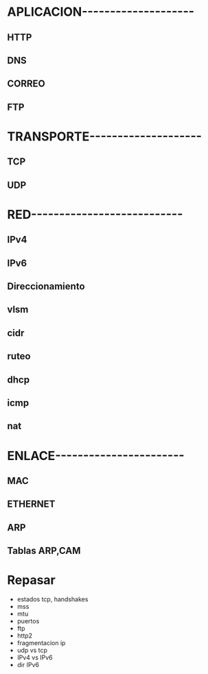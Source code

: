 # APLICACION--------------------
## HTTP
## DNS
## CORREO
## FTP

# TRANSPORTE--------------------
## TCP
## UDP

# RED---------------------------
## IPv4
## IPv6
## Direccionamiento
## vlsm
## cidr
## ruteo
## dhcp
## icmp
## nat

# ENLACE-----------------------
## MAC
## ETHERNET
## ARP
## Tablas ARP,CAM



# Repasar
- estados tcp, handshakes
- mss
- mtu
- puertos
- ftp
- http2
- fragmentacion ip
- udp vs tcp
- IPv4 vs IPv6
- dir IPv6